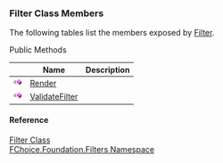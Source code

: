 ﻿### Filter Class Members

The following tables list the members exposed by [Filter](fcSDK~FChoice.Foundation.Filters.Filter.md).

Public Methods

|   | Name | Description |
| --- | --- | --- |
| ![Public Method](dotnetimages/publicMethod.png) | [Render](fcSDK~FChoice.Foundation.Filters.Filter~Render.md) |   |
| ![Public Method](dotnetimages/publicMethod.png) | [ValidateFilter](fcSDK~FChoice.Foundation.Filters.Filter~ValidateFilter.md) |   |





#### Reference

[Filter Class](fcSDK~FChoice.Foundation.Filters.Filter.md)  
[FChoice.Foundation.Filters Namespace](fcSDK~FChoice.Foundation.Filters_namespace.md)